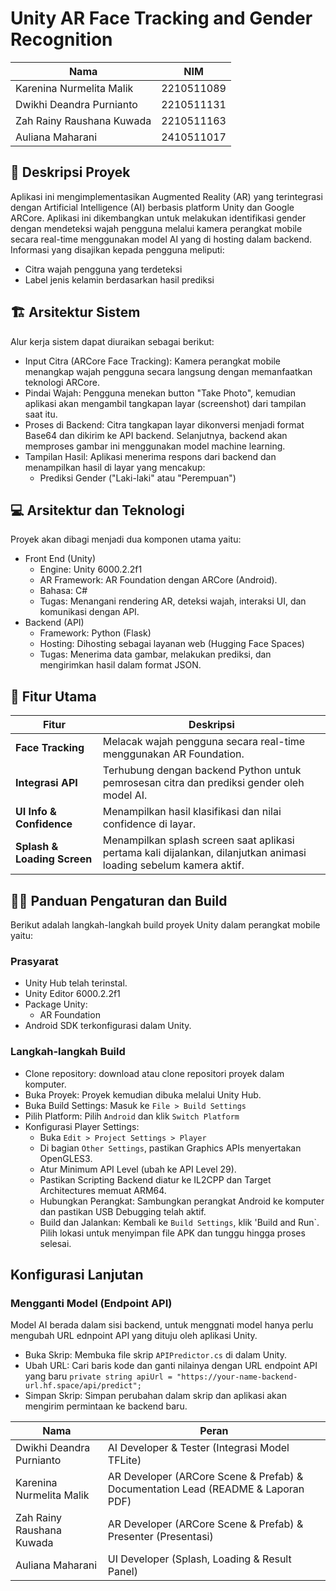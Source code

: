 # Unity AR Face Tracking and Gender Recognition

| Nama | NIM   |
| ---- | ----- |
| Karenina Nurmelita Malik   | 2210511089 |
| Dwikhi Deandra Purnianto    | 2210511131 |
| Zah Rainy Raushana Kuwada   | 2210511163 |
| Auliana Maharani    | 2410511017 |

## 📖 Deskripsi Proyek
Aplikasi ini mengimplementasikan Augmented Reality (AR) yang terintegrasi dengan Artificial Intelligence (AI) berbasis platform Unity dan Google ARCore. Aplikasi ini dikembangkan untuk melakukan identifikasi gender dengan mendeteksi wajah pengguna melalui kamera perangkat mobile secara real-time menggunakan model AI yang di hosting dalam backend. Informasi yang disajikan kepada pengguna meliputi:
* Citra wajah pengguna yang terdeteksi
* Label jenis kelamin berdasarkan hasil prediksi

## 🏗️ Arsitektur Sistem
Alur kerja sistem dapat diuraikan sebagai berikut:

* Input Citra (ARCore Face Tracking): Kamera perangkat mobile menangkap wajah pengguna secara langsung dengan memanfaatkan teknologi ARCore.
* Pindai Wajah: Pengguna menekan button "Take Photo", kemudian aplikasi akan mengambil tangkapan layar (screenshot) dari tampilan saat itu.
* Proses di Backend: Citra tangkapan layar dikonversi menjadi format Base64 dan dikirim ke API backend. Selanjutnya, backend akan memproses gambar ini menggunakan model machine learning.
* Tampilan Hasil: Aplikasi menerima respons dari backend dan menampilkan hasil di layar yang mencakup:
  * Prediksi Gender ("Laki-laki" atau "Perempuan")

## 💻 Arsitektur dan Teknologi 
Proyek akan dibagi menjadi dua komponen utama yaitu:
* Front End (Unity)
  * Engine: Unity 6000.2.2f1
  * AR Framework: AR Foundation dengan ARCore (Android).
  * Bahasa: C#
  * Tugas: Menangani rendering AR, deteksi wajah, interaksi UI, dan komunikasi dengan API.
* Backend (API)
  * Framework: Python (Flask)
  * Hosting: Dihosting sebagai layanan web (Hugging Face Spaces)
  * Tugas: Menerima data gambar, melakukan prediksi, dan mengirimkan hasil dalam format JSON.
  
## 🧩 Fitur Utama
| Fitur                                 | Deskripsi                                                              |
| ------------------------------------- | ---------------------------------------------------------------------- |
| **Face Tracking**      | Melacak wajah pengguna secara real-time menggunakan AR Foundation.          |
|**Integrasi API** | Terhubung dengan backend Python untuk pemrosesan citra dan prediksi gender oleh model AI. |
|**UI Info & Confidence**           | Menampilkan hasil klasifikasi dan nilai confidence di layar.           |
|**Splash & Loading Screen**                  | Menampilkan splash screen saat aplikasi pertama kali dijalankan, dilanjutkan animasi loading sebelum kamera aktif.            |

## 🧑‍💻 Panduan Pengaturan dan Build
Berikut adalah langkah-langkah build proyek Unity dalam perangkat mobile yaitu:
### Prasyarat
* Unity Hub telah terinstal.
* Unity Editor 6000.2.2f1
* Package Unity:
  * AR Foundation
* Android SDK terkonfigurasi dalam Unity.

### Langkah-langkah Build
* Clone repository: download atau clone repositori proyek dalam komputer.
* Buka Proyek: Proyek kemudian dibuka melalui Unity Hub.
* Buka Build Settings: Masuk ke `File > Build Settings`
* Pilih Platform: Pilih `Android` dan klik `Switch Platform`
* Konfigurasi Player Settings:
  * Buka `Edit > Project Settings > Player`
  * Di bagian `Other Settings`, pastikan Graphics APIs menyertakan OpenGLES3.
  * Atur Minimum API Level (ubah ke API Level 29).
  * Pastikan Scripting Backend diatur ke IL2CPP dan Target Architectures memuat ARM64.
  * Hubungkan Perangkat: Sambungkan perangkat Android ke komputer dan pastikan USB Debugging telah aktif.
  * Build dan Jalankan: Kembali ke `Build Settings`, klik 'Build and Run`. Pilih lokasi untuk menyimpan file APK dan tunggu hingga proses selesai.

## Konfigurasi Lanjutan

### Mengganti Model (Endpoint API)
Model AI berada dalam sisi backend, untuk menggnati model hanya perlu mengubah URL ednpoint API yang dituju oleh aplikasi Unity.
* Buka Skrip: Membuka file skrip `APIPredictor.cs` di dalam Unity.
* Ubah URL: Cari baris kode dan ganti nilainya dengan URL endpoint API yang baru
  ```private string apiUrl = "https://your-name-backend-url.hf.space/api/predict";```
* Simpan Skrip: Simpan perubahan dalam skrip dan aplikasi akan mengirim permintaan ke backend baru.

| Nama                      | Peran                                                                            |
| ------------------------- | -------------------------------------------------------------------------------- |
| Dwikhi Deandra Purnianto  | AI Developer & Tester (Integrasi Model TFLite)                                   |
| Karenina Nurmelita Malik  | AR Developer (ARCore Scene & Prefab) & Documentation Lead (README & Laporan PDF) |
| Zah Rainy Raushana Kuwada | AR Developer (ARCore Scene & Prefab) & Presenter (Presentasi)                    |
| Auliana Maharani          | UI Developer (Splash, Loading & Result Panel)                                    |
